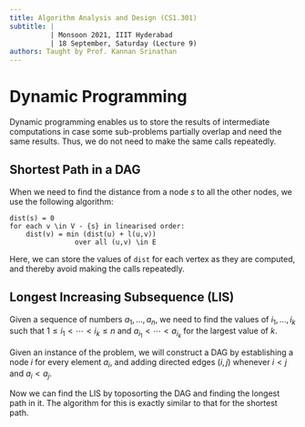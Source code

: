 ```yaml
---
title: Algorithm Analysis and Design (CS1.301)
subtitle: |
          | Monsoon 2021, IIIT Hyderabad
          | 18 September, Saturday (Lecture 9)
authors: Taught by Prof. Kannan Srinathan
---
```


# Dynamic Programming
Dynamic programming enables us to store the results of intermediate computations in case some sub-problems partially overlap and need the same results. Thus, we do not need to make the same calls repeatedly.

## Shortest Path in a DAG
When we need to find the distance from a node $s$ to all the other nodes, we use the following algorithm:
```
dist(s) = 0
for each v \in V - {s} in linearised order:
    dist(v) = min (dist(u) + l(u,v))
                over all (u,v) \in E
```
Here, we can store the values of `dist` for each vertex as they are computed, and thereby avoid making the calls repeatedly.  

## Longest Increasing Subsequence (LIS)
Given a sequence of numbers $a_1, \dots, a_n$, we need to find the values of $i_1, \dots, i_k$ such that $1 \leq i_1 < \cdots < i_k \leq n$ and $a_{i_1} < \cdots < a_{i_k}$ for the largest value of $k$.  

Given an instance of the problem, we will construct a DAG by establishing a node $i$ for every element $a_i$, and adding directed edges $(i, j)$ whenever $i < j$ and $a_i < a_j$.  

Now we can find the LIS by toposorting the DAG and finding the longest path in it. The algorithm for this is exactly similar to that for the shortest path.
